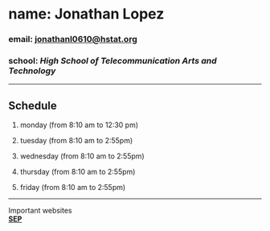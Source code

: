 # name: Jonathan Lopez

### email: jonathanl0610@hstat.org

### **school**: _High School of Telecommunication Arts and Technology_
---
## Schedule
1. monday (from 8:10 am to 12:30 pm)

2. tuesday (from 8:10 am to 2:55pm)

3. wednesday (from 8:10 am to 2:55pm)

4. thursday (from 8:10 am to 2:55pm)

5. friday (from 8:10 am to 2:55pm)
---
Important websites  
[**SEP**](https://hstatsep.github.io/)
